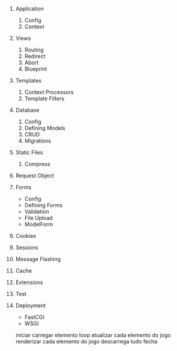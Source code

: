 1. Application
    1. Config
    2. Context

2. Views
    1. Routing
    2. Redirect
    3. Abort
    4. Blueprint

3. Templates
    1. Context Processors
    2. Template Filters

4. Database
    1. Config
    2. Defining Models
    3. CRUD
    4. Migrations

5. Static Files
    1. Compress

6. Request Object

7. Forms
    - Config
    - Defining Forms
    - Validation
    - File Upload
    - ModelForm

8. Cookies
9. Sessions
10. Message Flashing
11. Cache
12. Extensions
13. Test
14. Deployment
    - FastCGI
    - WSGI







    iniciar
    carregar elemento
    loop
        atualizar
            cada elemento do jogo
        renderizar
            cada elemento do jogo
    descarrega tudo
    fecha